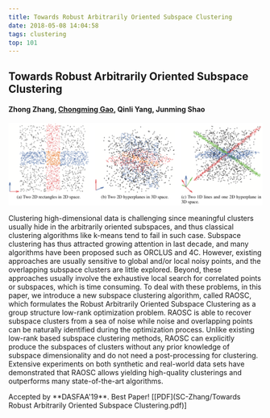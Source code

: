```yaml
---
title: Towards Robust Arbitrarily Oriented Subspace Clustering
date: 2018-05-08 14:04:58
tags: clustering
top: 101
---
```




## Towards Robust Arbitrarily Oriented Subspace Clustering

#### Zhong Zhang, **<u>Chongming Gao</u>**, Qinli Yang, Junming Shao 

![SC](SC-Zhang/SC.png)

<abstract>Clustering high-dimensional data is challenging since meaningful clusters usually hide in the arbitrarily oriented subspaces, and thus classical clustering algorithms like k-means tend to fail in such case. Subspace clustering has thus attracted growing attention in last decade, and many algorithms have been proposed such as ORCLUS and 4C. However, existing approaches are usually sensitive to global and/or local noisy points, and the overlapping subspace clusters are little explored. Beyond, these approaches usually involve the exhaustive local search for correlated points or subspaces, which is time consuming. To deal with these problems, in this paper, we introduce a new subspace clustering algorithm, called RAOSC, which formulates the Robust Arbitrarily Oriented Subspace Clustering as a group structure low-rank optimization problem. RAOSC is able to recover subspace clusters from a sea of noise while noise and overlapping points can be naturally identified during the optimization process. Unlike existing low-rank based subspace clustering methods, RAOSC can explicitly produce the subspaces of clusters without any prior knowledge of subspace dimensionality and do not need a post-processing for clustering. Extensive experiments on both synthetic and real-world data sets have demonstrated that RAOSC allows yielding high-quality clusterings and outperforms many state-of-the-art algorithms.  </abstract>

<div><inf>Accepted by **DASFAA'19**. <span class='research_desc'>Best Paper!</span><attached> [[PDF](SC-Zhang/Towards Robust Arbitrarily Oriented Subspace Clustering.pdf)]</attached></inf></div>